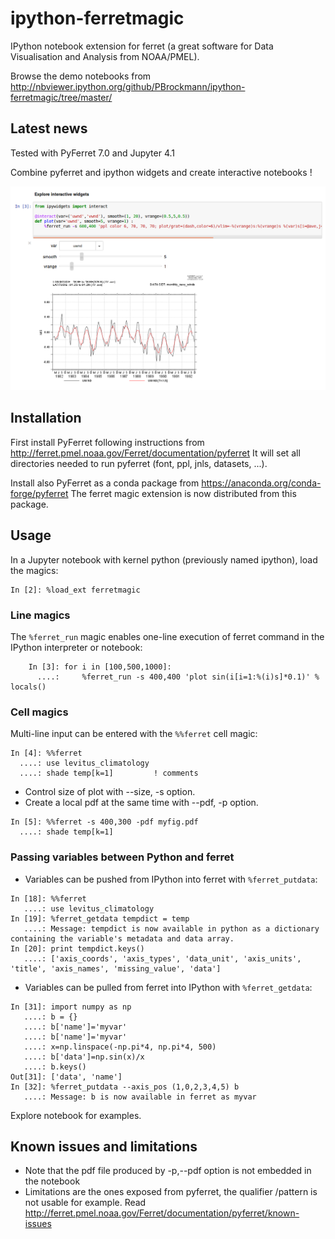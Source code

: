 ipython-ferretmagic
===================

IPython notebook extension for ferret (a great software for Data Visualisation and Analysis from NOAA/PMEL).

Browse the demo notebooks from http://nbviewer.ipython.org/github/PBrockmann/ipython-ferretmagic/tree/master/

## Latest news 

Tested with PyFerret 7.0 and Jupyter 4.1

Combine pyferret and ipython widgets and create interactive notebooks !

![ScreenShot](ferretmagic_widgets.png)

## Installation

First install PyFerret following instructions from http://ferret.pmel.noaa.gov/Ferret/documentation/pyferret
It will set all directories needed to run pyferret (font, ppl, jnls, datasets, ...).

Install also PyFerret as a conda package from https://anaconda.org/conda-forge/pyferret
The ferret magic extension is now distributed from this package.
    
## Usage

In a Jupyter notebook with kernel python (previously named ipython), load the magics:

    In [2]: %load_ext ferretmagic
   
### Line magics

The `%ferret_run` magic enables one-line execution of ferret command in the IPython interpreter or notebook:

```
    In [3]: for i in [100,500,1000]:
      ....: 	%ferret_run -s 400,400 'plot sin(i[i=1:%(i)s]*0.1)' % locals()
```

### Cell magics

Multi-line input can be entered with the `%%ferret` cell magic:

```
In [4]: %%ferret
  ....: use levitus_climatology
  ....: shade temp[k=1]			! comments
```

* Control size of plot with --size, -s option.
* Create a local pdf at the same time with --pdf, -p option.

```
In [5]: %%ferret -s 400,300 -pdf myfig.pdf
  ....: shade temp[k=1]			
```

### Passing variables between Python and ferret 

* Variables can be pushed from IPython into ferret with `%ferret_putdata`:

```
In [18]: %%ferret
   ....: use levitus_climatology
In [19]: %ferret_getdata tempdict = temp
   ....: Message: tempdict is now available in python as a dictionary containing the variable's metadata and data array.
In [20]: print tempdict.keys()
   ....: ['axis_coords', 'axis_types', 'data_unit', 'axis_units', 'title', 'axis_names', 'missing_value', 'data']
```

* Variables can be pulled from ferret into IPython with `%ferret_getdata`:

```
In [31]: import numpy as np
   ....: b = {}
   ....: b['name']='myvar'
   ....: b['name']='myvar'
   ....: x=np.linspace(-np.pi*4, np.pi*4, 500)
   ....: b['data']=np.sin(x)/x
   ....: b.keys()
Out[31]: ['data', 'name']
In [32]: %ferret_putdata --axis_pos (1,0,2,3,4,5) b
   ....: Message: b is now available in ferret as myvar
```

Explore notebook for examples.

## Known issues and limitations

* Note that the pdf file produced by -p,--pdf option is not embedded in the notebook
* Limitations are the ones exposed from pyferret, the qualifier /pattern is not usable for example. Read http://ferret.pmel.noaa.gov/Ferret/documentation/pyferret/known-issues

